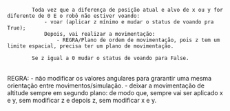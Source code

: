 


			Toda vez que a diferença de posição atual e alvo de x ou y for diferente de 0 E o robô não estiver voando:
				- voar (aplicar z mínimo e mudar o status de voando pra True);
				Depois, vai realizar a movimentação:
					- REGRA/Plano de ordem de movimentação, pois z tem um limite espacial, precisa ter um plano de movimentação.
					
			Se z igual a 0 mudar o status de voando para False. 


​			
			REGRA: 
			- não modificar os valores angulares para grarantir uma mesma orientação entre movimentos/simulação. 
			- deixar a movimentação de altitude sempre em segundo plano: de modo que, sempre vai ser aplicado x e y, sem modificar z e depois z, sem modificar x e y.


​			
​			
​			
